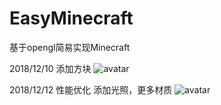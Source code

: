 # EasyMinecraft
基于opengl简易实现Minecraft

2018/12/10
添加方块
![avatar](http://vpn.vnkmx.xyz/images/2017.12.10.png)

2018/12/12
性能优化
添加光照，更多材质
![avatar](http://vpn.vnkmx.xyz/images/Snipaste_2018-12-12_17-44-29.jpg)